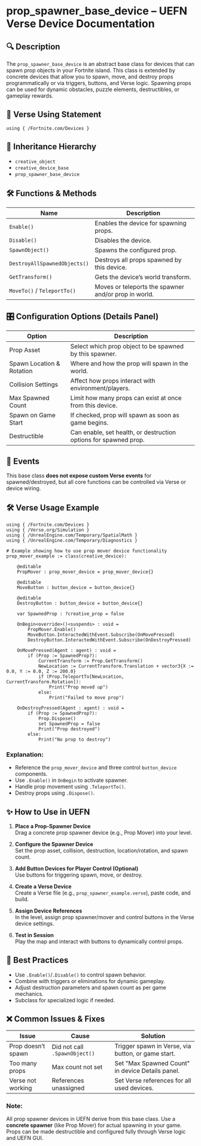 # prop_spawner_base_device – UEFN Verse Device Documentation

## 🔍 Description
The `prop_spawner_base_device` is an abstract base class for devices that can spawn prop objects in your Fortnite island. This class is extended by concrete devices that allow you to spawn, move, and destroy props programmatically or via triggers, buttons, and Verse logic. Spawning props can be used for dynamic obstacles, puzzle elements, destructibles, or gameplay rewards.

## 🧱 Verse Using Statement
```verse
using { /Fortnite.com/Devices }
```

## 🔗 Inheritance Hierarchy
- `creative_object`
- `creative_device_base`
- `prop_spawner_base_device`

## 🛠️ Functions & Methods
| Name                     | Description                                                |
|--------------------------|------------------------------------------------------------|
| `Enable()`               | Enables the device for spawning props.                    |
| `Disable()`              | Disables the device.                                      |
| `SpawnObject()`          | Spawns the configured prop.                               |
| `DestroyAllSpawnedObjects()` | Destroys all props spawned by this device.           |
| `GetTransform()`         | Gets the device’s world transform.                         |
| `MoveTo()` / `TeleportTo()` | Moves or teleports the spawner and/or prop in world.  |

## 🎛 Configuration Options (Details Panel)
| Option                  | Description                                                                |
|-------------------------|----------------------------------------------------------------------------|
| Prop Asset              | Select which prop object to be spawned by this spawner.                    |
| Spawn Location & Rotation | Where and how the prop will spawn in the world.                          |
| Collision Settings      | Affect how props interact with environment/players.                        |
| Max Spawned Count       | Limit how many props can exist at once from this device.                   |
| Spawn on Game Start     | If checked, prop will spawn as soon as game begins.                        |
| Destructible            | Can enable, set health, or destruction options for spawned prop.           |

## 🧹 Events
This base class **does not expose custom Verse events** for spawned/destroyed, but all core functions can be controlled via Verse or device wiring.

## 🛠️ Verse Usage Example
```verse
using { /Fortnite.com/Devices }
using { /Verse.org/Simulation }
using { /UnrealEngine.com/Temporary/SpatialMath }
using { /UnrealEngine.com/Temporary/Diagnostics }

# Example showing how to use prop mover device functionality
prop_mover_example := class(creative_device):

    @editable
    PropMover : prop_mover_device = prop_mover_device{}

    @editable
    MoveButton : button_device = button_device{}

    @editable
    DestroyButton : button_device = button_device{}

    var SpawnedProp : ?creative_prop = false

    OnBegin<override>()<suspends> : void =
        PropMover.Enable()
        MoveButton.InteractedWithEvent.Subscribe(OnMovePressed)
        DestroyButton.InteractedWithEvent.Subscribe(OnDestroyPressed)

    OnMovePressed(Agent : agent) : void =
        if (Prop := SpawnedProp?):
            CurrentTransform := Prop.GetTransform()
            NewLocation := CurrentTransform.Translation + vector3{X := 0.0, Y := 0.0, Z := 200.0}
            if (Prop.TeleportTo[NewLocation, CurrentTransform.Rotation]):
                Print("Prop moved up")
            else:
                Print("Failed to move prop")

    OnDestroyPressed(Agent : agent) : void =
        if (Prop := SpawnedProp?):
            Prop.Dispose()
            set SpawnedProp = false
            Print("Prop destroyed")
        else:
            Print("No prop to destroy")
```

### Explanation:
- Reference the `prop_mover_device` and three control `button_device` components.
- Use `.Enable()` in `OnBegin` to activate spawner.
- Handle prop movement using `.TeleportTo()`.
- Destroy props using `.Dispose()`.

## ✨ How to Use in UEFN
1. **Place a Prop-Spawner Device**  
   Drag a concrete prop spawner device (e.g., Prop Mover) into your level.

2. **Configure the Spawner Device**  
   Set the prop asset, collision, destruction, location/rotation, and spawn count.

3. **Add Button Devices for Player Control (Optional)**  
   Use buttons for triggering spawn, move, or destroy.

4. **Create a Verse Device**  
   Create a Verse file (e.g., `prop_spawner_example.verse`), paste code, and build.

5. **Assign Device References**  
   In the level, assign prop spawner/mover and control buttons in the Verse device settings.

6. **Test in Session**  
   Play the map and interact with buttons to dynamically control props.

## 🧠 Best Practices
- Use `.Enable()`/`.Disable()` to control spawn behavior.
- Combine with triggers or eliminations for dynamic gameplay.
- Adjust destruction parameters and spawn count as per game mechanics.
- Subclass for specialized logic if needed.

## ❌ Common Issues & Fixes
| Issue                  | Cause                          | Solution                                            |
|------------------------|--------------------------------|-----------------------------------------------------|
| Prop doesn’t spawn     | Did not call `.SpawnObject()`  | Trigger spawn in Verse, via button, or game start.  |
| Too many props         | Max count not set              | Set "Max Spawned Count" in device Details panel.    |
| Verse not working      | References unassigned          | Set Verse references for all used devices.          |

### Note:
All prop spawner devices in UEFN derive from this base class. Use a **concrete spawner** (like Prop Mover) for actual spawning in your game. Props can be made destructible and configured fully through Verse logic and UEFN GUI.


